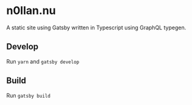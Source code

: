 # n0llan.nu
A static site using Gatsby written in Typescript using GraphQL typegen.

## Develop
Run `yarn` and `gatsby develop`

## Build
Run `gatsby build`